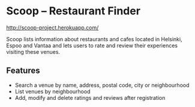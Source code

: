 # Scoop – Restaurant Finder
http://scoop-project.herokuapp.com/

Scoop lists information about restaurants and cafes located in Helsinki, Espoo and Vantaa and lets users to rate and review their experiences visiting these venues.
## Features
- Search a venue by name, address, postal code, city or neighbourhood
- List venues by neighbourhood
- Add, modify and delete ratings and reviews after registration